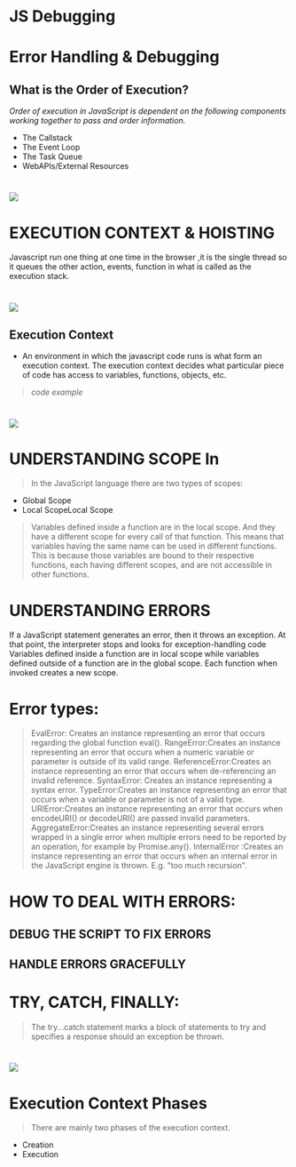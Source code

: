 # JS Debugging
# Error Handling & Debugging

## What is the Order of Execution?
*Order of execution in JavaScript is dependent on the following components working together to pass and order information.*
- The Callstack
- The Event Loop
- The Task Queue
- WebAPIs/External Resources
# ![](https://knowthecode.io/wp-content/uploads/2016/10/order-of-execution-flowchart.jpg)
# EXECUTION CONTEXT & HOISTING
Javascript run one thing at one time in the browser ,it is the single thread so it queues the other action, events, function in what is called as the execution stack.
# ![](https://miro.medium.com/max/700/1*78luWh7gZV3c-99_eLpRWg.png)
## Execution Context
- An environment in which the javascript code runs is what form an execution context.
The execution context decides what particular piece of code has access to variables, functions, objects, etc.
> *code example*
# ![](https://miro.medium.com/max/700/1*e-A-jDYmBTIfN2ADj13iaw.png)
# UNDERSTANDING SCOPE In
> In the JavaScript language there are two types of scopes:
- Global Scope
- Local ScopeLocal Scope
> Variables defined inside a function are in the local scope. And they have a different scope for every call of that function. This means that variables having the same name can be used in different functions. This is because those variables are bound to their respective functions, each having different scopes, and are not accessible in other functions.
# UNDERSTANDING ERRORS
If a JavaScript statement generates an error, then it throws an exception. At that point, the interpreter stops and looks for exception-handling code
Variables defined inside a function are in local scope while variables defined outside of a function are in the global scope. Each function when invoked creates a new scope.
# Error types: 
> EvalError: Creates an instance representing an error that occurs regarding the global function eval().
>RangeError:Creates an instance representing an error that occurs when a numeric variable or parameter is outside of its valid range.
>ReferenceError:Creates an instance representing an error that occurs when de-referencing an invalid reference.
>SyntaxError: Creates an instance representing a syntax error.
>TypeError:Creates an instance representing an error that occurs when a variable or parameter is not of a valid type.
>URIError:Creates an instance representing an error that occurs when encodeURI() or decodeURI() are passed invalid parameters.
>AggregateError:Creates an instance representing several errors wrapped in a single error when multiple errors need to be reported by an operation, for example by Promise.any().
>InternalError :Creates an instance representing an error that occurs when an internal error in the JavaScript engine is thrown. E.g. "too much recursion".
# HOW TO DEAL WITH ERRORS: 
## DEBUG THE SCRIPT TO FIX ERRORS
## HANDLE ERRORS GRACEFULLY 
# TRY, CATCH, FINALLY:
> The try...catch statement marks a block of statements to try and specifies a response should an exception be thrown.
# ![](https://cdn.javascripttutorial.net/wp-content/uploads/2019/12/javascript-try-catch-1-1.png)
# Execution Context Phases
> There are mainly two phases of the execution context.
- Creation
- Execution

